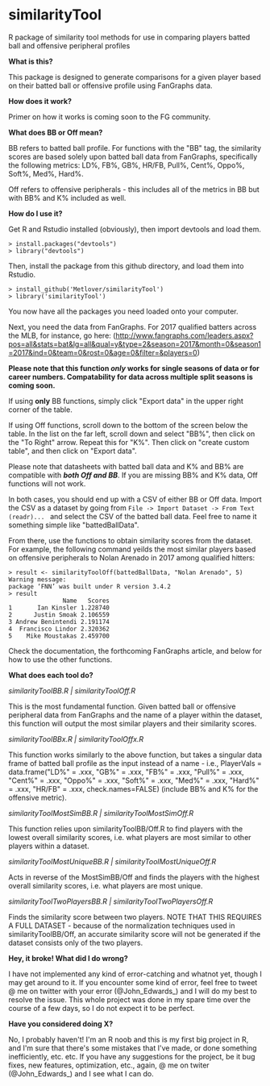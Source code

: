 # similarityTool
R package of similarity tool methods for use in comparing players batted ball and offensive peripheral profiles

**What is this?**

This package is designed to generate comparisons for a given player based on their batted ball or offensive profile using FanGraphs data.

**How does it work?**

Primer on how it works is coming soon to the FG community.


**What does BB or Off mean?**

BB refers to batted ball profile. For functions with the "BB" tag, the similarity scores are based solely upon batted ball data from FanGraphs, specifically the following metrics: LD%, FB%, GB%, HR/FB, Pull%, Cent%, Oppo%, Soft%, Med%, Hard%.

Off refers to offensive peripherals - this includes all of the metrics in BB but with BB% and K% included as well.

**How do I use it?**

Get R and Rstudio installed (obviously), then import devtools and load them.

```
> install.packages("devtools")
> library("devtools")

```

Then, install the package from this github directory, and load them into Rstudio.

```
> install_github('Metlover/similarityTool')
> library('similarityTool')
```

You now have all the packages you need loaded onto your computer.

Next, you need the data from FanGraphs. For 2017 qualified batters across the MLB, for instance, go here: (http://www.fangraphs.com/leaders.aspx?pos=all&stats=bat&lg=all&qual=y&type=2&season=2017&month=0&season1=2017&ind=0&team=0&rost=0&age=0&filter=&players=0)

**Please note that this function *only* works for single seasons of data or for career numbers. Compatability for data across multiple split seasons is coming soon.**

If using **only** BB functions, simply click "Export data" in the upper right corner of the table.

If using Off functions, scroll down to the bottom of the screen below the table. In the list on the far left, scroll down and select "BB%", then click on the "To Right" arrow. Repeat this for "K%". Then click on "create custom table", and then click on "Export data".

Please note that datasheets with batted ball data and K% and BB% are compatible with ***both Off and BB***. If you are missing BB% and K% data, Off functions will not work.

In both cases, you should end up with a CSV of either BB or Off data. Import the CSV as a dataset by going from `File -> Import Dataset -> From Text (readr)... ` and select the CSV of the batted ball data. Feel free to name it something simple like "battedBallData".

From there, use the functions to obtain similarity scores from the dataset. For example, the following command yeilds the most similar players based on offensive peripherals to Nolan Arenado in 2017 among qualified hitters:

```
> result <- similarityToolOff(battedBallData, "Nolan Arenado", 5)
Warning message:
package ‘FNN’ was built under R version 3.4.2 
> result
               Name   Scores
1       Ian Kinsler 1.228740
2      Justin Smoak 2.106559
3 Andrew Benintendi 2.191174
4  Francisco Lindor 2.320362
5    Mike Moustakas 2.459700

```

Check the documentation, the forthcoming FanGraphs article, and below for how to use the other functions.

**What does each tool do?**

*similarityToolBB.R | similarityToolOff.R*

This is the most fundamental function. Given batted ball or offensive peripheral data from FanGraphs and the name of a player within the dataset, this function will output the most similar players and their similarity scores.

*similarityToolBBx.R | similarityToolOffx.R*

This function works similarly to the above function, but takes a singular data frame of batted ball profile as the input instead of a name - i.e., PlayerVals = data.frame("LD%" = .xxx, "GB%" = .xxx, "FB%" = .xxx, "Pull%" = .xxx, "Cent%" = .xxx, "Oppo%" = .xxx, "Soft%" = .xxx, "Med%" = .xxx, "Hard%" = .xxx, "HR/FB" = .xxx, check.names=FALSE) (include BB% and K% for the offensive metric).

*similarityToolMostSimBB.R | similarityToolMostSimOff.R*

This function relies upon similarityToolBB/Off.R to find players with the lowest overall similarity scores, i.e. what players are most similar to other players within a dataset.

*similarityToolMostUniqueBB.R | similarityToolMostUniqueOff.R*

Acts in reverse of the MostSimBB/Off and finds the players with the highest overall similarity scores, i.e. what players are most unique.

*similarityToolTwoPlayersBB.R | similarityToolTwoPlayersOff.R*

Finds the similarity score between two players. NOTE THAT THIS REQUIRES A FULL DATASET - because of the normalization techniques used in similarityToolBB/Off, an accurate similarity score will not be generated if the dataset consists only of the two players.

**Hey, it broke! What did I do wrong?**

I have not implemented any kind of error-catching and whatnot yet, though I may get around to it. If you encounter some kind of error, feel free to tweet @ me on twitter with your error (@John_Edwards_) and I will do my best to resolve the issue. This whole project was done in my spare time over the course of a few days, so I do not expect it to be perfect.

**Have you considered doing X?**

No, I probably haven't! I'm an R noob and this is my first big project in R, and I'm sure that there's some mistakes that I've made, or done something inefficiently, etc. etc. If you have any suggestions for the project, be it bug fixes, new features, optimization, etc., again, @ me on twiter (@John_Edwards_) and I see what I can do.
